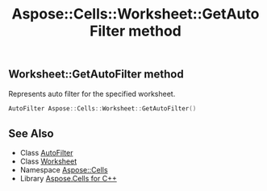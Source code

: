﻿---
title: Aspose::Cells::Worksheet::GetAutoFilter method
linktitle: GetAutoFilter
second_title: Aspose.Cells for C++ API Reference
description: 'Aspose::Cells::Worksheet::GetAutoFilter method. Represents auto filter for the specified worksheet in C++.'
type: docs
weight: 5200
url: /cpp/aspose.cells/worksheet/getautofilter/
---
## Worksheet::GetAutoFilter method


Represents auto filter for the specified worksheet.

```cpp
AutoFilter Aspose::Cells::Worksheet::GetAutoFilter()
```

## See Also

* Class [AutoFilter](../../autofilter/)
* Class [Worksheet](../)
* Namespace [Aspose::Cells](../../)
* Library [Aspose.Cells for C++](../../../)
